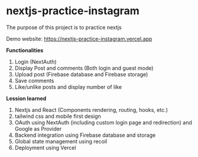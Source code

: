 # nextjs-practice-instagram
The purpose of this project is to practice nextjs

Demo website: https://nextjs-practice-instagram.vercel.app

**Functionalities**

1. Login (NextAuth)
2. Display Post and comments (Both login and guest mode)
3. Upload post (Firebase database and Firebase storage)
4. Save comments
5. Like/unlike posts and display number of like


**Lession learned**

1. Nextjs and React (Components rendering, routing, hooks, etc.)
2. tailwind css and mobile first design
3. OAuth using NextAuth (including custom login page and redirection) and Google as Provider
4. Backend integration using Firebase database and storage
5. Global state management using recoil
6. Deployment using Vercel
